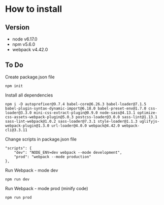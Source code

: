 
# How to install

## Version

- node v6.17.0
- npm v5.6.0
- webpack v4.42.0

## To Do

Create package.json file
```
npm init
```

Install all dependencies
```
npm i -D autoprefixer@9.7.4 babel-core@6.26.3 babel-loader@7.1.5 babel-plugin-syntax-dynamic-import@6.18.0 babel-preset-env@1.7.0 css-loader@3.3.0 mini-css-extract-plugin@0.9.0 node-sass@4.13.1 optimize-css-assets-webpack-plugin@5.0.3 postcss-loader@3.0.0 sass-lint@1.13.1 sass-lint-webpack@1.0.2 sass-loader@7.3.1 style-loader@1.1.3 uglifyjs-webpack-plugin@1.3.0 url-loader@4.0.0 webpack@4.42.0 webpack-cli@3.3.11
```

Change scripts in package.json file
```
"scripts": {
    "dev": "NODE_ENV=dev webpack --mode development",
    "prod": "webpack --mode production"
},
```

Run Webpack - mode dev
```
npm run dev
```

Run Webpack - mode prod (minify code)
```
npm run prod
```
